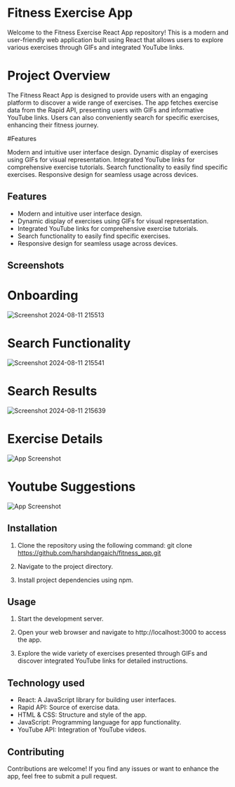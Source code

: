 
# Fitness Exercise App

Welcome to the Fitness Exercise React App repository! This is a modern and user-friendly web application built using React that allows users to explore various exercises through GIFs and integrated YouTube links.



# Project Overview

The Fitness React App is designed to provide users with an engaging platform to discover a wide range of exercises. The app fetches exercise data from the Rapid API, presenting users with GIFs and informative YouTube links. Users can also conveniently search for specific exercises, enhancing their fitness journey.

#Features

Modern and intuitive user interface design.
Dynamic display of exercises using GIFs for visual representation.
Integrated YouTube links for comprehensive exercise tutorials.
Search functionality to easily find specific exercises.
Responsive design for seamless usage across devices.


## Features

* Modern and intuitive user interface design.
* Dynamic display of exercises using GIFs for visual representation.
* Integrated YouTube links for comprehensive exercise tutorials.
* Search functionality to easily find specific exercises.
* Responsive design for seamless usage across devices.

## Screenshots

# Onboarding 

![Screenshot 2024-08-11 215513](https://github.com/user-attachments/assets/22abddbc-2914-428e-9019-60677f2d4f36)



# Search Functionality

![Screenshot 2024-08-11 215541](https://github.com/user-attachments/assets/59ad6ab3-c0ff-44e0-87fd-044d86ed3be5)

# Search Results

![Screenshot 2024-08-11 215639](https://github.com/user-attachments/assets/8070c620-c4ef-4aa9-9f3a-a00c2f5ded98)


# Exercise Details

![App Screenshot](https://via.placeholder.com/468x300?text=App+Screenshot+Here)

# Youtube Suggestions

![App Screenshot](https://via.placeholder.com/468x300?text=App+Screenshot+Here)



## Installation

1. Clone the repository using the following command:
git clone https://github.com/harshdangaich/fitness_app.git

2. Navigate to the project directory.

3. Install project dependencies using npm.
    
## Usage

1. Start the development server.

2. Open your web browser and navigate to http://localhost:3000 to access the app.

3. Explore the wide variety of exercises presented through GIFs and discover integrated YouTube links for detailed instructions.


## Technology used 

* React: A JavaScript library for building user interfaces.
* Rapid API: Source of exercise data.
* HTML & CSS: Structure and style of the app.
* JavaScript: Programming language for app functionality.
* YouTube API: Integration of YouTube videos.


## Contributing

Contributions are welcome! If you find any issues or want to enhance the app, feel free to submit a pull request.

